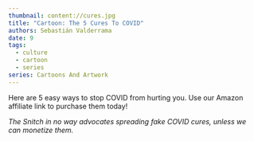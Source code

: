 ```yaml
---
thumbnail: content://cures.jpg
title: "Cartoon: The 5 Cures To COVID"
authors: Sebastián Valderrama
date: 9
tags:
  - culture
  - cartoon
  - series
series: Cartoons And Artwork
---
```


Here are 5 easy ways to stop COVID from hurting you. Use our Amazon affiliate link to purchase them today!

*The Snitch in no way advocates spreading fake COVID cures, unless we can monetize them.*
